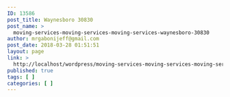 ```yaml
---
ID: 13586
post_title: Waynesboro 30830
post_name: >
  moving-services-moving-services-moving-services-waynesboro-30830
author: mrgabonijeff@gmail.com
post_date: 2018-03-28 01:51:51
layout: page
link: >
  http://localhost/wordpress/moving-services-moving-services-moving-services-waynesboro-30830/
published: true
tags: [ ]
categories: [ ]
---
```

